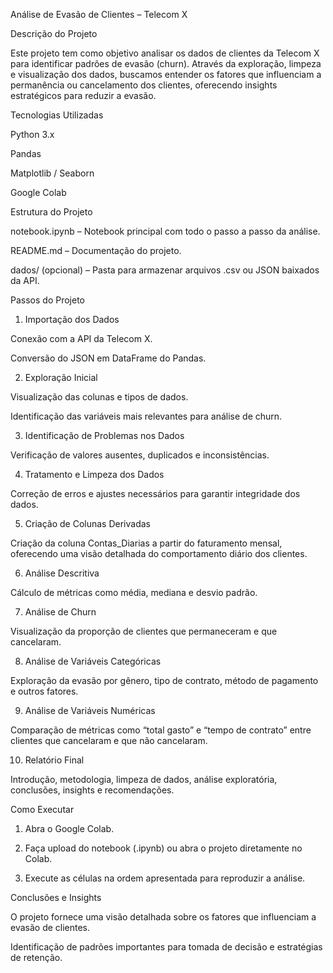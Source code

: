 Análise de Evasão de Clientes – Telecom X

Descrição do Projeto

Este projeto tem como objetivo analisar os dados de clientes da Telecom X para identificar padrões de evasão (churn). Através da exploração, limpeza e visualização dos dados, buscamos entender os fatores que influenciam a permanência ou cancelamento dos clientes, oferecendo insights estratégicos para reduzir a evasão.

Tecnologias Utilizadas

Python 3.x

Pandas

Matplotlib / Seaborn

Google Colab


Estrutura do Projeto

notebook.ipynb – Notebook principal com todo o passo a passo da análise.

README.md – Documentação do projeto.

dados/ (opcional) – Pasta para armazenar arquivos .csv ou JSON baixados da API.


Passos do Projeto

1. Importação dos Dados

Conexão com a API da Telecom X.

Conversão do JSON em DataFrame do Pandas.



2. Exploração Inicial

Visualização das colunas e tipos de dados.

Identificação das variáveis mais relevantes para análise de churn.



3. Identificação de Problemas nos Dados

Verificação de valores ausentes, duplicados e inconsistências.



4. Tratamento e Limpeza dos Dados

Correção de erros e ajustes necessários para garantir integridade dos dados.



5. Criação de Colunas Derivadas

Criação da coluna Contas_Diarias a partir do faturamento mensal, oferecendo uma visão detalhada do comportamento diário dos clientes.



6. Análise Descritiva

Cálculo de métricas como média, mediana e desvio padrão.



7. Análise de Churn

Visualização da proporção de clientes que permaneceram e que cancelaram.



8. Análise de Variáveis Categóricas

Exploração da evasão por gênero, tipo de contrato, método de pagamento e outros fatores.



9. Análise de Variáveis Numéricas

Comparação de métricas como “total gasto” e “tempo de contrato” entre clientes que cancelaram e que não cancelaram.



10. Relatório Final

Introdução, metodologia, limpeza de dados, análise exploratória, conclusões, insights e recomendações.



Como Executar

1. Abra o Google Colab.


2. Faça upload do notebook (.ipynb) ou abra o projeto diretamente no Colab.


3. Execute as células na ordem apresentada para reproduzir a análise.



Conclusões e Insights

O projeto fornece uma visão detalhada sobre os fatores que influenciam a evasão de clientes.

Identificação de padrões importantes para tomada de decisão e estratégias de retenção.
